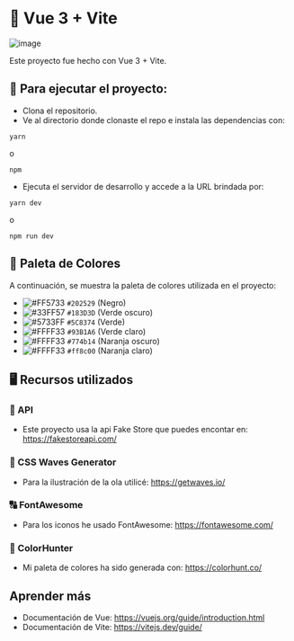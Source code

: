 # 💚 Vue 3 + Vite
![image](https://github.com/diegoOG09/xdevelop-test/assets/63070877/90cdc6db-f218-4809-9ccc-66b1e76a8eeb)


Este proyecto fue hecho con Vue 3 + Vite.

## 🚀 Para ejecutar el proyecto:

- Clona el repositorio.
- Ve al directorio donde clonaste el repo e instala las dependencias con:
```
yarn
```
 o
```
npm
```
- Ejecuta el servidor de desarrollo y accede a la URL brindada por:
```
yarn dev
```
o
```
npm run dev
```
## 🎨 Paleta de Colores

A continuación, se muestra la paleta de colores utilizada en el proyecto:

- ![#FF5733](https://via.placeholder.com/15/202529/000000?text=+) `#202529` (Negro)
- ![#33FF57](https://via.placeholder.com/15/183D3D/000000?text=+) `#183D3D` (Verde oscuro)
- ![#5733FF](https://via.placeholder.com/15/5C8374/000000?text=+) `#5C8374` (Verde)
- ![#FFFF33](https://via.placeholder.com/15/93B1A6/000000?text=+) `#93B1A6` (Verde claro)
- ![#FFFF33](https://via.placeholder.com/15/774b14/000000?text=+) `#774b14` (Naranja oscuro)
- ![#FFFF33](https://via.placeholder.com/15/ff8c00/000000?text=+) `#ff8c00` (Naranja claro)

## 🖥️ Recursos utilizados
### 📖 API
- Este proyecto usa la api Fake Store que puedes encontar en: https://fakestoreapi.com/
### 🌊 CSS Waves Generator
- Para la ilustración de la ola utilicé: https://getwaves.io/
### 🔠 FontAwesome
- Para los iconos he usado FontAwesome: https://fontawesome.com/
### 🎨 ColorHunter
- Mi paleta de colores ha sido generada con: https://colorhunt.co/

## Aprender más
- Documentación de Vue: https://vuejs.org/guide/introduction.html
- Documentación de Vite: https://vitejs.dev/guide/
